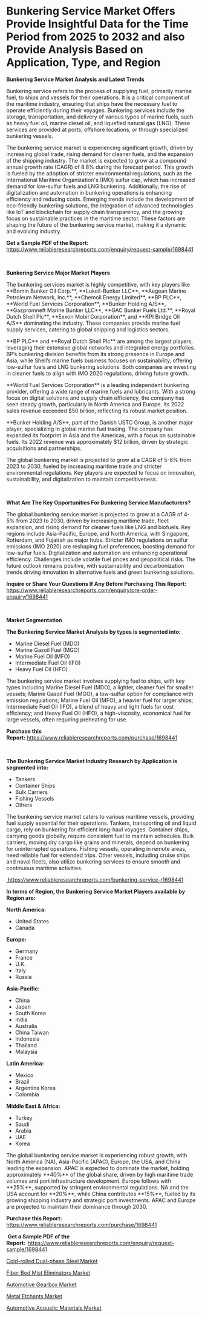 <p><h1>Bunkering Service Market Offers Provide Insightful Data for the Time Period from 2025 to 2032 and also Provide Analysis Based on Application, Type, and Region</h1></p><p><strong>Bunkering Service Market Analysis and Latest Trends</strong></p>
<p><p>Bunkering service refers to the process of supplying fuel, primarily marine fuel, to ships and vessels for their operations. It is a critical component of the maritime industry, ensuring that ships have the necessary fuel to operate efficiently during their voyages. Bunkering services include the storage, transportation, and delivery of various types of marine fuels, such as heavy fuel oil, marine diesel oil, and liquefied natural gas (LNG). These services are provided at ports, offshore locations, or through specialized bunkering vessels.</p><p>The bunkering service market is experiencing significant growth, driven by increasing global trade, rising demand for cleaner fuels, and the expansion of the shipping industry. The market is expected to grow at a compound annual growth rate (CAGR) of 8.8% during the forecast period. This growth is fueled by the adoption of stricter environmental regulations, such as the International Maritime Organization's (IMO) sulfur cap, which has increased demand for low-sulfur fuels and LNG bunkering. Additionally, the rise of digitalization and automation in bunkering operations is enhancing efficiency and reducing costs. Emerging trends include the development of eco-friendly bunkering solutions, the integration of advanced technologies like IoT and blockchain for supply chain transparency, and the growing focus on sustainable practices in the maritime sector. These factors are shaping the future of the bunkering service market, making it a dynamic and evolving industry.</p></p>
<p><strong>Get a Sample PDF of the Report:&nbsp;</strong> <a href="https://www.reliableresearchreports.com/enquiry/request-sample/1698441?utm_campaign=112&utm_medium=2&utm_source=Github&utm_content=ia&utm_term=21012025&utm_id=bunkering-service">https://www.reliableresearchreports.com/enquiry/request-sample/1698441</a></p>
<p>&nbsp;</p>
<p><strong>Bunkering Service Major Market Players</strong></p>
<p><p>The bunkering services market is highly competitive, with key players like **Bomin Bunker Oil Corp.**, **Lukoil-Bunker LLC**, **Aegean Marine Petroleum Network, Inc.**, **Chemoil Energy Limited**, **BP PLC**, **World Fuel Services Corporation**, **Bunker Holding A/S**, **Gazpromneft Marine Bunker LLC**, **GAC Bunker Fuels Ltd.**, **Royal Dutch Shell Plc**, **Exxon Mobil Corporation**, and **KPI Bridge Oil A/S** dominating the industry. These companies provide marine fuel supply services, catering to global shipping and logistics sectors.</p><p>**BP PLC** and **Royal Dutch Shell Plc** are among the largest players, leveraging their extensive global networks and integrated energy portfolios. BP’s bunkering division benefits from its strong presence in Europe and Asia, while Shell’s marine fuels business focuses on sustainability, offering low-sulfur fuels and LNG bunkering solutions. Both companies are investing in cleaner fuels to align with IMO 2020 regulations, driving future growth.</p><p>**World Fuel Services Corporation** is a leading independent bunkering provider, offering a wide range of marine fuels and lubricants. With a strong focus on digital solutions and supply chain efficiency, the company has seen steady growth, particularly in North America and Europe. Its 2022 sales revenue exceeded $50 billion, reflecting its robust market position.</p><p>**Bunker Holding A/S**, part of the Danish USTC Group, is another major player, specializing in global marine fuel trading. The company has expanded its footprint in Asia and the Americas, with a focus on sustainable fuels. Its 2022 revenue was approximately $12 billion, driven by strategic acquisitions and partnerships.</p><p>The global bunkering market is projected to grow at a CAGR of 5-6% from 2023 to 2030, fueled by increasing maritime trade and stricter environmental regulations. Key players are expected to focus on innovation, sustainability, and digitalization to maintain competitiveness.</p></p>
<p>&nbsp;</p>
<p><strong>What Are The Key Opportunities For Bunkering Service Manufacturers?</strong></p>
<p><p>The global bunkering service market is projected to grow at a CAGR of 4-5% from 2023 to 2030, driven by increasing maritime trade, fleet expansion, and rising demand for cleaner fuels like LNG and biofuels. Key regions include Asia-Pacific, Europe, and North America, with Singapore, Rotterdam, and Fujairah as major hubs. Stricter IMO regulations on sulfur emissions (IMO 2020) are reshaping fuel preferences, boosting demand for low-sulfur fuels. Digitalization and automation are enhancing operational efficiency. Challenges include volatile fuel prices and geopolitical risks. The future outlook remains positive, with sustainability and decarbonization trends driving innovation in alternative fuels and green bunkering solutions.</p></p>
<p><strong>Inquire or Share Your Questions If Any Before Purchasing This Report:</strong> <a href="https://www.reliableresearchreports.com/enquiry/pre-order-enquiry/1698441?utm_campaign=112&utm_medium=2&utm_source=Github&utm_content=ia&utm_term=21012025&utm_id=bunkering-service">https://www.reliableresearchreports.com/enquiry/pre-order-enquiry/1698441</a></p>
<p>&nbsp;</p>
<p><strong>Market Segmentation</strong></p>
<p><strong>The Bunkering Service Market Analysis by types is segmented into:</strong></p>
<p><ul><li>Marine Diesel Fuel (MDO)</li><li>Marine Gasoil Fuel (MGO)</li><li>Marine Fuel Oil (MFO)</li><li>Intermediate Fuel Oil (IFO)</li><li>Heavy Fuel Oil (HFO)</li></ul></p>
<p><p>The bunkering service market involves supplying fuel to ships, with key types including Marine Diesel Fuel (MDO), a lighter, cleaner fuel for smaller vessels; Marine Gasoil Fuel (MGO), a low-sulfur option for compliance with emission regulations; Marine Fuel Oil (MFO), a heavier fuel for larger ships; Intermediate Fuel Oil (IFO), a blend of heavy and light fuels for cost efficiency; and Heavy Fuel Oil (HFO), a high-viscosity, economical fuel for large vessels, often requiring preheating for use.</p></p>
<p><strong>Purchase this Report:&nbsp;</strong><a href="https://www.reliableresearchreports.com/purchase/1698441?utm_campaign=112&utm_medium=2&utm_source=Github&utm_content=ia&utm_term=21012025&utm_id=bunkering-service">https://www.reliableresearchreports.com/purchase/1698441</a></p>
<p>&nbsp;</p>
<p><strong>The Bunkering Service Market Industry Research by Application is segmented into:</strong></p>
<p><ul><li>Tankers</li><li>Container Ships</li><li>Bulk Carriers</li><li>Fishing Vessels</li><li>Others</li></ul></p>
<p><p>The bunkering service market caters to various maritime vessels, providing fuel supply essential for their operations. Tankers, transporting oil and liquid cargo, rely on bunkering for efficient long-haul voyages. Container ships, carrying goods globally, require consistent fuel to maintain schedules. Bulk carriers, moving dry cargo like grains and minerals, depend on bunkering for uninterrupted operations. Fishing vessels, operating in remote areas, need reliable fuel for extended trips. Other vessels, including cruise ships and naval fleets, also utilize bunkering services to ensure smooth and continuous maritime activities.</p></p>
<p><a href="https://www.reliableresearchreports.com/bunkering-service-r1698441?utm_campaign=112&utm_medium=2&utm_source=Github&utm_content=ia&utm_term=21012025&utm_id=bunkering-service">&nbsp;https://www.reliableresearchreports.com/bunkering-service-r1698441</a></p>
<p><strong>In terms of Region, the Bunkering Service Market Players available by Region are:</strong></p>
<p>
    <p> <strong> North America: </strong>
        <ul>
            <li>United States</li>
            <li>Canada</li>
        </ul>
        </p> 
    <p> <strong> Europe: </strong>
        <ul>
            <li>Germany</li>
            <li>France</li>
            <li>U.K.</li>
            <li>Italy</li>
            <li>Russia</li>
        </ul>
        </p> 
    <p> <strong> Asia-Pacific: </strong>
        <ul>
            <li>China</li>
            <li>Japan</li>
            <li>South Korea</li>
            <li>India</li>
            <li>Australia</li>
            <li>China Taiwan</li>
            <li>Indonesia</li>
            <li>Thailand</li>
            <li>Malaysia</li>
        </ul>
        </p> 
    <p> <strong> Latin America: </strong>
        <ul>
            <li>Mexico</li>
            <li>Brazil</li>
            <li>Argentina Korea</li>
            <li>Colombia</li>
        </ul>
        </p> 
    <p> <strong> Middle East & Africa: </strong>
        <ul>
            <li>Turkey</li>
            <li>Saudi</li>
            <li>Arabia</li>
            <li>UAE</li>
            <li>Korea</li>
        </ul>
    </p>
    </p>
<p><p>The global bunkering service market is experiencing robust growth, with North America (NA), Asia-Pacific (APAC), Europe, the USA, and China leading the expansion. APAC is expected to dominate the market, holding approximately **40%** of the global share, driven by high maritime trade volumes and port infrastructure development. Europe follows with **25%**, supported by stringent environmental regulations. NA and the USA account for **20%**, while China contributes **15%**, fueled by its growing shipping industry and strategic port investments. APAC and Europe are projected to maintain their dominance through 2030.</p></p>
<p><strong>Purchase this Report: </strong><a href="https://www.reliableresearchreports.com/purchase/1698441?utm_campaign=112&utm_medium=2&utm_source=Github&utm_content=ia&utm_term=21012025&utm_id=bunkering-service">https://www.reliableresearchreports.com/purchase/1698441</a></p>
<p>&nbsp;<strong>Get a Sample PDF of the Report:&nbsp;&nbsp;</strong><a href="https://www.reliableresearchreports.com/enquiry/request-sample/1698441?utm_campaign=112&utm_medium=2&utm_source=Github&utm_content=ia&utm_term=21012025&utm_id=bunkering-service">https://www.reliableresearchreports.com/enquiry/request-sample/1698441</a></p>
<p><strong></strong></p>
<p><p><a href="https://www.linkedin.com/pulse/revenue-analysis-forecast-cold-rolled-dual-phase-steel-dy7mf?utm_campaign=112&utm_medium=2&utm_source=Github&utm_content=ia&utm_term=21012025&utm_id=bunkering-service">Cold-rolled Dual-phase Steel Market</a></p><p><a href="https://www.linkedin.com/pulse/fiber-bed-mist-eliminators-market-evolution-global-trends-regional-u7ndc?utm_campaign=112&utm_medium=2&utm_source=Github&utm_content=ia&utm_term=21012025&utm_id=bunkering-service">Fiber Bed Mist Eliminators Market</a></p><p><a href="https://github.com/klindsey95/Market-Research-Report-List-1/blob/main/automotive-gearbox-market.md?utm_campaign=112&utm_medium=2&utm_source=Github&utm_content=ia&utm_term=21012025&utm_id=bunkering-service">Automotive Gearbox Market</a></p><p><a href="https://www.linkedin.com/pulse/in-depth-investigation-metal-etchants-market-projected-hqlfc?utm_campaign=112&utm_medium=2&utm_source=Github&utm_content=ia&utm_term=21012025&utm_id=bunkering-service">Metal Etchants Market</a></p><p><a href="https://github.com/delindacallegari68/Market-Research-Report-List-1/blob/main/automotive-acoustic-materials-market.md?utm_campaign=112&utm_medium=2&utm_source=Github&utm_content=ia&utm_term=21012025&utm_id=bunkering-service">Automotive Acoustic Materials Market</a></p></p>